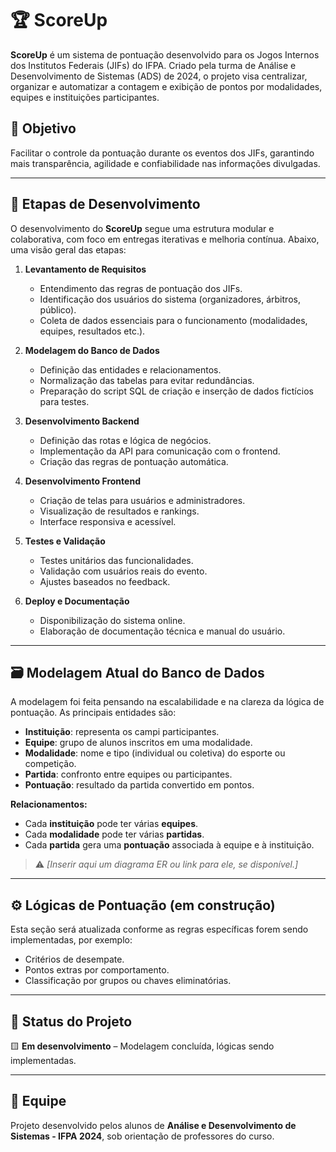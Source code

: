 # 🏆 ScoreUp

**ScoreUp** é um sistema de pontuação desenvolvido para os Jogos Internos dos Institutos Federais (JIFs) do IFPA. Criado pela turma de Análise e Desenvolvimento de Sistemas (ADS) de 2024, o projeto visa centralizar, organizar e automatizar a contagem e exibição de pontos por modalidades, equipes e instituições participantes.

## 📌 Objetivo

Facilitar o controle da pontuação durante os eventos dos JIFs, garantindo mais transparência, agilidade e confiabilidade nas informações divulgadas.

---

## 🧩 Etapas de Desenvolvimento

O desenvolvimento do **ScoreUp** segue uma estrutura modular e colaborativa, com foco em entregas iterativas e melhoria contínua. Abaixo, uma visão geral das etapas:

1. **Levantamento de Requisitos**
   - Entendimento das regras de pontuação dos JIFs.
   - Identificação dos usuários do sistema (organizadores, árbitros, público).
   - Coleta de dados essenciais para o funcionamento (modalidades, equipes, resultados etc.).

2. **Modelagem do Banco de Dados**
   - Definição das entidades e relacionamentos.
   - Normalização das tabelas para evitar redundâncias.
   - Preparação do script SQL de criação e inserção de dados fictícios para testes.

3. **Desenvolvimento Backend**
   - Definição das rotas e lógica de negócios.
   - Implementação da API para comunicação com o frontend.
   - Criação das regras de pontuação automática.

4. **Desenvolvimento Frontend**
   - Criação de telas para usuários e administradores.
   - Visualização de resultados e rankings.
   - Interface responsiva e acessível.

5. **Testes e Validação**
   - Testes unitários das funcionalidades.
   - Validação com usuários reais do evento.
   - Ajustes baseados no feedback.

6. **Deploy e Documentação**
   - Disponibilização do sistema online.
   - Elaboração de documentação técnica e manual do usuário.

---

## 🗃️ Modelagem Atual do Banco de Dados

A modelagem foi feita pensando na escalabilidade e na clareza da lógica de pontuação. As principais entidades são:

- **Instituição**: representa os campi participantes.
- **Equipe**: grupo de alunos inscritos em uma modalidade.
- **Modalidade**: nome e tipo (individual ou coletiva) do esporte ou competição.
- **Partida**: confronto entre equipes ou participantes.
- **Pontuação**: resultado da partida convertido em pontos.

**Relacionamentos:**

- Cada **instituição** pode ter várias **equipes**.
- Cada **modalidade** pode ter várias **partidas**.
- Cada **partida** gera uma **pontuação** associada à equipe e à instituição.

> ⚠️ *[Inserir aqui um diagrama ER ou link para ele, se disponível.]*

---

## ⚙️ Lógicas de Pontuação (em construção)

Esta seção será atualizada conforme as regras específicas forem sendo implementadas, por exemplo:

- Critérios de desempate.
- Pontos extras por comportamento.
- Classificação por grupos ou chaves eliminatórias.

---

## 🚧 Status do Projeto

🟨 **Em desenvolvimento** – Modelagem concluída, lógicas sendo implementadas.

---

## 👥 Equipe

Projeto desenvolvido pelos alunos de **Análise e Desenvolvimento de Sistemas - IFPA 2024**, sob orientação de professores do curso.
